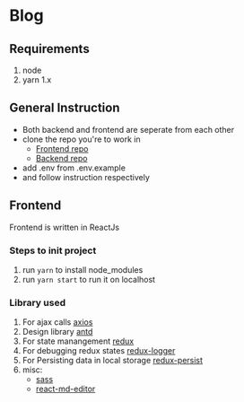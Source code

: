 # Blog

## Requirements

1. node
2. yarn 1.x

## General Instruction

- Both backend and frontend are seperate from each other
- clone the repo you're to work in
  - [Frontend repo](https://github.com/thisisfaisalhere/blog-frontend)
  - [Backend repo](https://github.com/thisisfaisalhere/blog)
- add .env from .env.example
- and follow instruction respectively

## Frontend

Frontend is written in ReactJs

### Steps to init project

1. run `yarn` to install node_modules
2. run `yarn start` to run it on localhost

### Library used

1. For ajax calls [axios]()
2. Design library [antd]()
3. For state manangement [redux]()
4. For debugging redux states [redux-logger]()
5. For Persisting data in local storage [redux-persist]()
6. misc:
   - [sass]()
   - [react-md-editor]()
